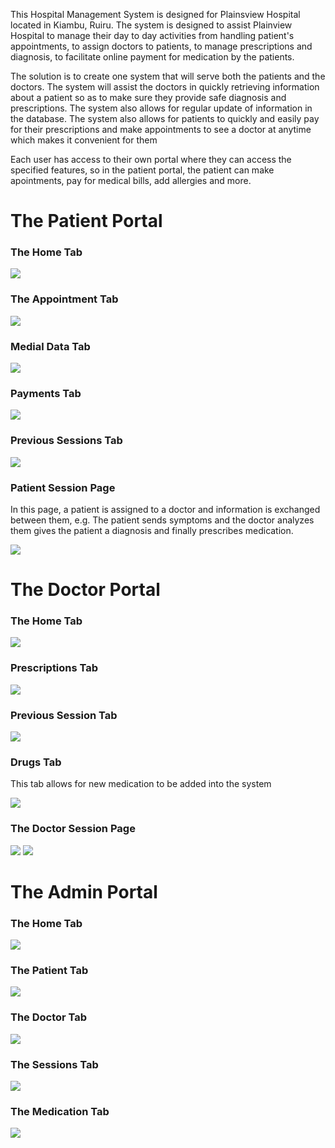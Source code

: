 <p>This Hospital Management System is designed for Plainsview Hospital located in Kiambu, Ruiru. The system is designed to assist Plainview Hospital to manage their day to day activities from handling patient's appointments, to assign doctors to patients, to manage prescriptions and diagnosis, to facilitate online payment for medication by the patients.</p>
<p>The solution is to create one system that will serve both the patients and the doctors. The system will assist the doctors in quickly retrieving information about a patient so as to make sure they provide safe diagnosis and prescriptions. The system also allows for regular update of information in the database.
The system also allows for patients to quickly and easily pay for their prescriptions and make appointments to see a doctor at anytime which makes it convenient for them</p>
<p>Each user has access to their own portal where they can access the specified features, so in the patient portal, the patient can make apointments, pay for medical bills, add allergies and more.</p>
<h1>The Patient Portal</h1>
<h3>The Home Tab</h3>
<img src="https://user-images.githubusercontent.com/63863253/189061055-b65d12ce-4a4f-4998-9f8e-144df092ed50.png">
<h3>The Appointment Tab</h3>
<img src="https://user-images.githubusercontent.com/63863253/189061250-7e72949a-548f-4112-9519-7e7c6a2ae974.png">
<h3>Medial Data Tab</h3>
<img src="https://user-images.githubusercontent.com/63863253/189123317-6a4fa079-ecd4-44fb-b983-833500e0103a.png">
<h3>Payments Tab</h3>
<img src="https://user-images.githubusercontent.com/63863253/189123488-a7458839-37ea-4e36-a1b1-98b0f6e9c88a.png">
<h3>Previous Sessions Tab</h3>
<img src="https://user-images.githubusercontent.com/63863253/189123646-d8c67629-3b3a-4bdc-902e-15d0480b708b.png">
<h3>Patient Session Page</h3>
<p>In this page, a patient is assigned to a doctor and information is exchanged between them, e.g. The patient sends symptoms and the doctor analyzes them gives the patient a diagnosis and finally prescribes medication.</p>
<img src="https://user-images.githubusercontent.com/63863253/189124196-7c10aa2f-92c7-4ccd-a553-1c9f704b0e97.png">
<h1>The Doctor Portal</h1>
<h3>The Home Tab</h3>
<img src="https://user-images.githubusercontent.com/63863253/189125104-eed53a6d-26d6-49f7-a14b-f88a3537a5ff.png">
<h3>Prescriptions Tab</h3>
<img src="https://user-images.githubusercontent.com/63863253/189125291-f68adb18-0bc5-4292-be35-8fc5a773ecba.png">
<h3>Previous Session Tab</h3>
<img src="https://user-images.githubusercontent.com/63863253/189125489-06183971-4fca-4b84-9224-21e2ffb7035d.png">
<h3>Drugs Tab</h3>
<p>This tab allows for new medication to be added into the system</p>
<img src="https://user-images.githubusercontent.com/63863253/189125737-be695deb-3f17-454d-a0ba-6e3ef08e170f.png">
<h3>The Doctor Session Page</h3>
<img src="https://user-images.githubusercontent.com/63863253/189126070-e81f8c88-b0dd-441b-b4c2-8f990cadd821.png">
<img src="https://user-images.githubusercontent.com/63863253/189126443-d905b383-7276-423f-b213-b76ba5678dc0.png">
<h1>The Admin Portal</h1>
<h3>The Home Tab</h3>
<img src="https://user-images.githubusercontent.com/63863253/189127256-3a1ba0f5-00d5-41a1-b66f-20db5d77069f.png">
<h3>The Patient Tab</h3>
<img src="https://user-images.githubusercontent.com/63863253/189127432-61e72ce7-4dd7-46e6-b728-4b108756b830.png">
<h3>The Doctor Tab</h3>
<img src="https://user-images.githubusercontent.com/63863253/189127590-184d76d0-a51f-42ea-8f8e-5ee86ab61d5c.png">
<h3>The Sessions Tab</h3>
<img src="https://user-images.githubusercontent.com/63863253/189127774-b9893592-67c0-4ea1-b18d-6bab6eb8d233.png">
<h3>The Medication Tab</h3>
<img src="https://user-images.githubusercontent.com/63863253/189127922-3ffcc662-30fd-4eac-916a-1a1053005efe.png">
